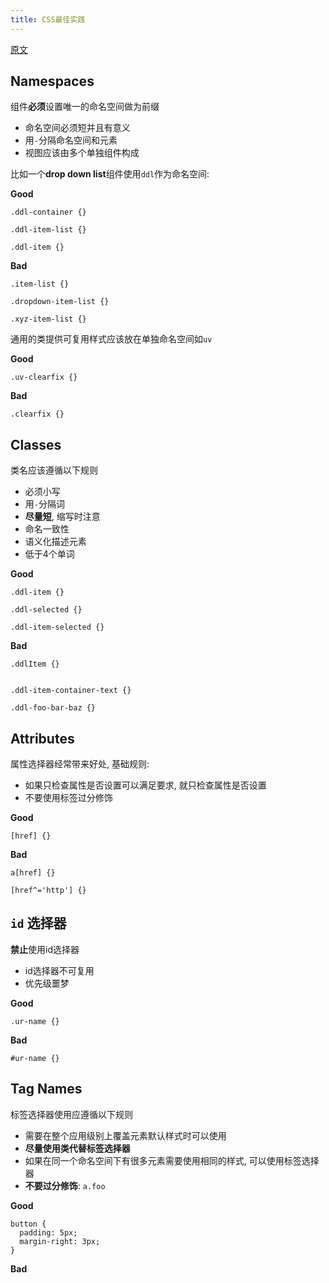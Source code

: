 ```yaml
---
title: CSS最佳实践
---
```


[原文][1]

## Namespaces

组件**必须**设置唯一的命名空间做为前缀

- 命名空间必须短并且有意义
- 用`-`分隔命名空间和元素
- 视图应该由多个单独组件构成

比如一个**drop down list**组件使用`ddl`作为命名空间:

**Good**

```
.ddl-container {}

.ddl-item-list {}

.ddl-item {}
```

**Bad**

```
.item-list {}

.dropdown-item-list {}

.xyz-item-list {}
```

通用的类提供可复用样式应该放在单独命名空间如`uv`

**Good**

```
.uv-clearfix {}
```

**Bad**

```
.clearfix {}
```

## Classes

类名应该遵循以下规则

- 必须小写
- 用`-`分隔词
- **尽量短**, 缩写时注意
- 命名一致性
- 语义化描述元素
- 低于4个单词

**Good**

```
.ddl-item {}

.ddl-selected {}

.ddl-item-selected {}
```

**Bad**

```
.ddlItem {}


.ddl-item-container-text {}

.ddl-foo-bar-baz {}
```

## Attributes

属性选择器经常带来好处, 基础规则:

- 如果只检查属性是否设置可以满足要求, 就只检查属性是否设置
- 不要使用标签过分修饰

**Good**

```
[href] {}
```

**Bad**

```
a[href] {}

[href^='http'] {}
```

## `id` 选择器

**禁止**使用id选择器

- id选择器不可复用
- 优先级噩梦

**Good**

```
.ur-name {}
```

**Bad**

```
#ur-name {}
```

## Tag Names

标签选择器使用应遵循以下规则

- 需要在整个应用级别上覆盖元素默认样式时可以使用
- **尽量使用类代替标签选择器**
- 如果在同一个命名空间下有很多元素需要使用相同的样式, 可以使用标签选择器
- **不要过分修饰**: `a.foo`

**Good**

```
button {
  padding: 5px;
  margin-right: 3px;
}
```

**Bad**

```

```

[1]: https://github.com/bevacqua/css
